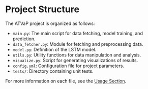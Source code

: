 # Project Structure

The ATVaP project is organized as follows:

- `main.py`: The main script for data fetching, model training, and prediction.
- `data_fetcher.py`: Module for fetching and preprocessing data.
- `model.py`: Definition of the LSTM model.
- `utils.py`: Utility functions for data manipulation and analysis.
- `visualize.py`: Script for generating visualizations of results.
- `config.yml`: Configuration file for project parameters.
- `tests/`: Directory containing unit tests.

For more information on each file, see the [Usage Section](usage.md).